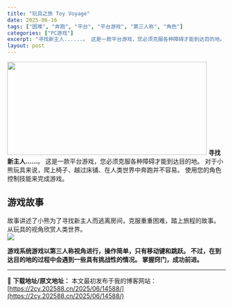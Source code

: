 ```yaml
---
title: "玩具之旅 Toy Voyage"
date: 2025-06-16
tags: ["困难", "奔跑", "平台", "平台游戏", "第三人称", "角色"]
categories: ["PC游戏"]
excerpt: "寻找新主人......。 这是一款平台游戏，您必须克服各种障碍才能到达目的地。 对于小熊玩具来说，爬上椅子、越过床铺、在人类世界中奔跑并不容易。 使用您的角色控制技能来完成游戏。 游戏故事 故事讲述了小熊为了寻找新主人而逃离房间，克服重重困难，踏上旅程的故事。 从玩具的视角欣赏人类世界。 游戏系统游&hellip;"
layout: post
---
```


<img class="aligncenter size-full wp-image-14574" src="https://2cy.202588.cn/wp-content/uploads/2025/06/2025061613151833.webp" alt="" width="460" height="215" />
<strong>寻找新主人......</strong>。
这是一款平台游戏，您必须克服各种障碍才能到达目的地。
对于小熊玩具来说，爬上椅子、越过床铺、在人类世界中奔跑并不容易。
使用您的角色控制技能来完成游戏。
<h2 class="bb_tag">游戏故事</h2>
故事讲述了小熊为了寻找新主人而逃离房间，克服重重困难，踏上旅程的故事。 从玩具的视角欣赏人类世界。
<div class="bb_wide_img_ctn"><img class="bb_img" src="https://shared.fastly.steamstatic.com/store_item_assets/steam/apps/3114620/extras/Untitled__33_.png?t=1749826941" /></div>
<p class="bb_tag"><strong>游戏系统游戏以第三人称视角进行，操作简单，只有移动键和跳跃。 不过，在到达目的地的过程中会遇到一些具有挑战性的情况。 掌握窍门，成功前进。</strong></p>

---
📖 **下载地址/原文地址：** 本文最初发布于我的博客网站：[https://2cy.202588.cn/2025/06/14588/](https://2cy.202588.cn/2025/06/14588/)
